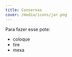 ```yaml
---
title: Conservas
cover: /media/icons/jar.png
---
```

Para fazer esse pote:

- coloque
- tire
- mexa
